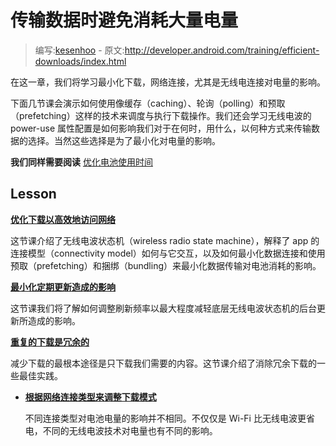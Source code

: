 # 传输数据时避免消耗大量电量

> 编写:[kesenhoo](https://github.com/kesenhoo) - 原文:<http://developer.android.com/training/efficient-downloads/index.html>

在这一章，我们将学习最小化下载，网络连接，尤其是无线电连接对电量的影响。

下面几节课会演示如何使用像缓存（caching）、轮询（polling）和预取（prefetching）这样的技术来调度与执行下载操作。我们还会学习无线电波的 power-use 属性配置是如何影响我们对于在何时，用什么，以何种方式来传输数据的选择。当然这些选择是为了最小化对电量的影响。

**我们同样需要阅读**
[优化电池使用时间](performance/monitoring-device-state/index.html)

## Lesson

[**优化下载以高效地访问网络**](efficient-network-access.html)

  这节课介绍了无线电波状态机（wireless radio state machine），解释了 app 的连接模型（connectivity model）如何与它交互，以及如何最小化数据连接和使用预取（prefetching）和捆绑（bundling）来最小化数据传输对电池消耗的影响。


[**最小化定期更新造成的影响**](regular-update.html)

  这节课我们将了解如何调整刷新频率以最大程度减轻底层无线电波状态机的后台更新所造成的影响。


[**重复的下载是冗余的**](redundant-redundant.html)

  减少下载的最根本途径是只下载我们需要的内容。这节课介绍了消除冗余下载的一些最佳实践。


* [**根据网络连接类型来调整下载模式**](connectivity-patterns.html)

  不同连接类型对电池电量的影响并不相同。不仅仅是 Wi-Fi 比无线电波更省电，不同的无线电波技术对电量也有不同的影响。
